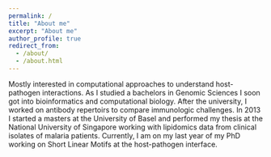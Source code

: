 ```yaml
---
permalink: /
title: "About me"
excerpt: "About me"
author_profile: true
redirect_from: 
  - /about/
  - /about.html
---
```


Mostly interested in computational approaches to understand host-pathogen interactions. As I studied a bachelors in Genomic Sciences I soon got into bioinformatics and computational biology. After the university, I worked on antibody repertoirs to compare immunologic challenges. In 2013 I started a masters at the University of Basel and performed my thesis at the National University of Singapore working with lipidomics data from clinical isolates of malaria patients. Currently, I am on my last year of my PhD working on Short Linear Motifs at the host-pathogen interface.